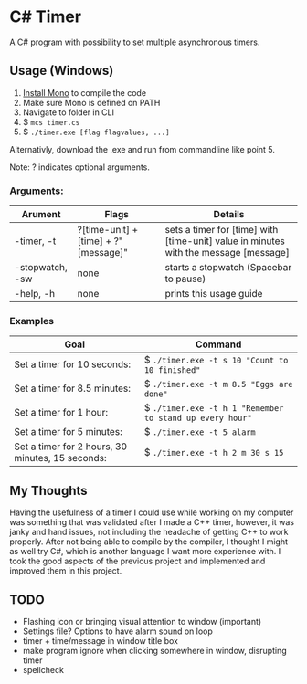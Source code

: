 # C# Timer

A C# program with possibility to set multiple asynchronous timers.

## Usage (Windows)
1. [Install Mono](https://www.mono-project.com/download/stable/) to compile the code
2. Make sure Mono is defined on PATH
3. Navigate to folder in CLI
4. $ `mcs timer.cs`
5. $ `./timer.exe [flag flagvalues, ...]`

Alternativly, download the .exe and run from commandline like point 5.

Note: ? indicates optional arguments.

### Arguments:

| Arument | Flags | Details |
| --- | --- | --- |
| -timer, -t | ?[time-unit] + [time] + ?"[message]" | sets a timer for [time] with [time-unit] value in minutes with the message [message] |
| -stopwatch, -sw | none | starts a stopwatch (Spacebar to pause) |
| -help, -h | none | prints this usage guide |

### Examples

| Goal | Command |
| --- | --- |
| Set a timer for 10 seconds:                      | $ `./timer.exe -t s 10 "Count to 10 finished"` |
| Set a timer for 8.5 minutes:                     | $ `./timer.exe -t m 8.5 "Eggs are done"` |
| Set a timer for 1 hour:                          | $ `./timer.exe -t h 1 "Remember to stand up every hour"` |
| Set a timer for 5 minutes:                       | $ `./timer.exe -t 5 alarm` |
| Set a timer for 2 hours, 30 minutes, 15 seconds: | $ `./timer.exe -t h 2 m 30 s 15` |

## My Thoughts

Having the usefulness of a timer I could use while working on my computer was something that was validated after I made a C++ timer, however, 
it was janky and hand issues, not including the headache of getting C++ to work properly. After not being able to compile by the compiler, 
I thought I might as well try C#, which is another language I want more experience with. I took the good aspects of the previous project and 
implemented and improved them in this project.

## TODO

- Flashing icon or bringing visual attention to window (important)
- Settings file? Options to have alarm sound on loop
- timer + time/message in window title box
- make program ignore when clicking somewhere in window, disrupting timer
- spellcheck